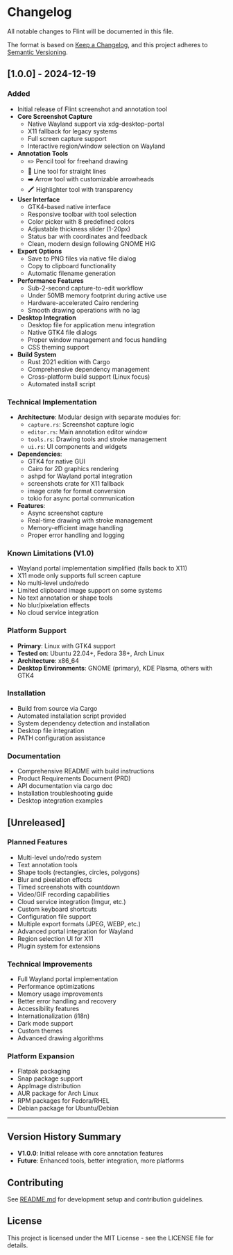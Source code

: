 # Changelog

All notable changes to Flint will be documented in this file.

The format is based on [Keep a Changelog](https://keepachangelog.com/en/1.0.0/),
and this project adheres to [Semantic Versioning](https://semver.org/spec/v2.0.0.html).

## [1.0.0] - 2024-12-19

### Added
- Initial release of Flint screenshot and annotation tool
- **Core Screenshot Capture**
  - Native Wayland support via xdg-desktop-portal
  - X11 fallback for legacy systems
  - Full screen capture support
  - Interactive region/window selection on Wayland
- **Annotation Tools**
  - ✏️ Pencil tool for freehand drawing
  - 📏 Line tool for straight lines
  - ➡️ Arrow tool with customizable arrowheads
  - 🖍️ Highlighter tool with transparency
- **User Interface**
  - GTK4-based native interface
  - Responsive toolbar with tool selection
  - Color picker with 8 predefined colors
  - Adjustable thickness slider (1-20px)
  - Status bar with coordinates and feedback
  - Clean, modern design following GNOME HIG
- **Export Options**
  - Save to PNG files via native file dialog
  - Copy to clipboard functionality
  - Automatic filename generation
- **Performance Features**
  - Sub-2-second capture-to-edit workflow
  - Under 50MB memory footprint during active use
  - Hardware-accelerated Cairo rendering
  - Smooth drawing operations with no lag
- **Desktop Integration**
  - Desktop file for application menu integration
  - Native GTK4 file dialogs
  - Proper window management and focus handling
  - CSS theming support
- **Build System**
  - Rust 2021 edition with Cargo
  - Comprehensive dependency management
  - Cross-platform build support (Linux focus)
  - Automated install script

### Technical Implementation
- **Architecture**: Modular design with separate modules for:
  - `capture.rs`: Screenshot capture logic
  - `editor.rs`: Main annotation editor window
  - `tools.rs`: Drawing tools and stroke management
  - `ui.rs`: UI components and widgets
- **Dependencies**:
  - GTK4 for native GUI
  - Cairo for 2D graphics rendering
  - ashpd for Wayland portal integration
  - screenshots crate for X11 fallback
  - image crate for format conversion
  - tokio for async portal communication
- **Features**:
  - Async screenshot capture
  - Real-time drawing with stroke management
  - Memory-efficient image handling
  - Proper error handling and logging

### Known Limitations (V1.0)
- Wayland portal implementation simplified (falls back to X11)
- X11 mode only supports full screen capture
- No multi-level undo/redo
- Limited clipboard image support on some systems
- No text annotation or shape tools
- No blur/pixelation effects
- No cloud service integration

### Platform Support
- **Primary**: Linux with GTK4 support
- **Tested on**: Ubuntu 22.04+, Fedora 38+, Arch Linux
- **Architecture**: x86_64
- **Desktop Environments**: GNOME (primary), KDE Plasma, others with GTK4

### Installation
- Build from source via Cargo
- Automated installation script provided
- System dependency detection and installation
- Desktop file integration
- PATH configuration assistance

### Documentation
- Comprehensive README with build instructions
- Product Requirements Document (PRD)
- API documentation via cargo doc
- Installation troubleshooting guide
- Desktop integration examples

## [Unreleased]

### Planned Features
- Multi-level undo/redo system
- Text annotation tools
- Shape tools (rectangles, circles, polygons)
- Blur and pixelation effects
- Timed screenshots with countdown
- Video/GIF recording capabilities
- Cloud service integration (Imgur, etc.)
- Custom keyboard shortcuts
- Configuration file support
- Multiple export formats (JPEG, WEBP, etc.)
- Advanced portal integration for Wayland
- Region selection UI for X11
- Plugin system for extensions

### Technical Improvements
- Full Wayland portal implementation
- Performance optimizations
- Memory usage improvements
- Better error handling and recovery
- Accessibility features
- Internationalization (i18n)
- Dark mode support
- Custom themes
- Advanced drawing algorithms

### Platform Expansion
- Flatpak packaging
- Snap package support
- AppImage distribution
- AUR package for Arch Linux
- RPM packages for Fedora/RHEL
- Debian package for Ubuntu/Debian

---

## Version History Summary

- **V1.0.0**: Initial release with core annotation features
- **Future**: Enhanced tools, better integration, more platforms

## Contributing

See [README.md](README.md) for development setup and contribution guidelines.

## License

This project is licensed under the MIT License - see the LICENSE file for details.